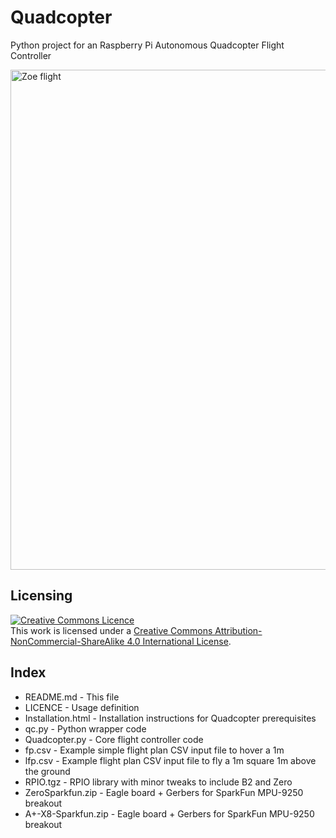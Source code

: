 Quadcopter
==========

Python project for an Raspberry Pi Autonomous Quadcopter Flight Controller

<a href="http://blog.pistuffing.co.uk/blog"><img src="http://blog.pistuffing.co.uk/wp-content/uploads/2016/01/DSC00975.jpg" alt="Zoe flight" width="800" /></a>

Licensing
---------
<a rel="license" href="http://creativecommons.org/licenses/by-nc-sa/4.0/"><img alt="Creative Commons Licence" style="border-width:0" src="https://i.creativecommons.org/l/by-nc-sa/4.0/88x31.png" /></a><br />This work is licensed under a <a rel="license" href="http://creativecommons.org/licenses/by-nc-sa/4.0/">Creative Commons Attribution-NonCommercial-ShareAlike 4.0 International License</a>.

Index
-----
<ul>
<li>README.md     - This file</li>
<li>LICENCE       - Usage definition</li>
<li>Installation.html - Installation instructions for Quadcopter prerequisites</li>
<li>qc.py         - Python wrapper code</li>
<li>Quadcopter.py - Core flight controller code</li>
<li>fp.csv        - Example simple flight plan CSV input file to hover a 1m</li>
<li>lfp.csv       - Example flight plan CSV input file to fly a 1m square 1m above the ground</li>
<li>RPIO.tgz      - RPIO library with minor tweaks to include B2 and Zero</li>
<li>ZeroSparkfun.zip - Eagle board + Gerbers for SparkFun MPU-9250 breakout</li>
<li>A+-X8-Sparkfun.zip - Eagle board + Gerbers for SparkFun MPU-9250 breakout</li>
</ul>
